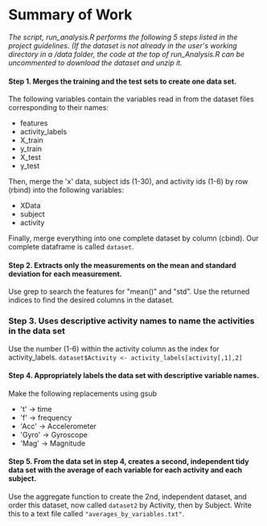 # Summary of Work #
*The script, run_analysis.R performs the following 5 steps listed in the project guidelines. (If the dataset is not already in the user's working directory in a /data folder, the code at the top of run_Analysis.R can be uncommented to download the dataset and unzip it.*


#### Step 1. Merges the training and the test sets to create one data set. ####
The following variables contain the variables read in from the dataset files corresponding to their names:
* features
* activity_labels
* X_train
* y_train
* X_test
* y_test

Then, merge the 'x' data, subject ids (1-30), and activity ids (1-6) by row (rbind) into the following variables:
* XData
* subject
* activity

Finally, merge everything into one complete dataset by column (cbind). Our complete dataframe is called `dataset`.

#### Step 2. Extracts only the measurements on the mean and standard deviation for each measurement. ###
Use grep to search the features for "mean()" and "std". Use the returned indices to find the desired columns in the dataset.

### Step 3. Uses descriptive activity names to name the activities in the data set ####
Use the number (1-6) within the activity column as the index for activity_labels.
`dataset$Activity <- activity_labels[activity[,1],2]`

#### Step 4. Appropriately labels the data set with descriptive variable names. ####
Make the following replacements using gsub
* 't' -> time
* 'f' -> frequency
* 'Acc' -> Accelerometer
* 'Gyro' -> Gyroscope
* 'Mag' -> Magnitude

#### Step 5. From the data set in step 4, creates a second, independent tidy data set with the average of each variable for each activity and each subject. ####
Use the aggregate function to create the 2nd, independent dataset, and order this dataset, now called `dataset2` by Activity, then by Subject. Write this to a text file called `"averages_by_variables.txt"`.
